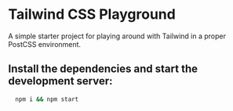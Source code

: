 # Tailwind CSS Playground

A simple starter project for playing around with Tailwind in a proper PostCSS environment.

## Install the dependencies and start the development server:

```bash
  npm i && npm start
```
